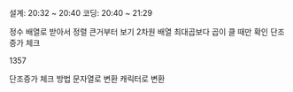 설계: 20:32 ~ 20:40
코딩: 20:40 ~ 21:29

정수 배열로 받아서 정렬
큰거부터 보기 2차원 배열
최대곱보다 곱이 클 때만 확인
단조증가 체크

1357

단조증가 체크 방법
문자열로 변환
캐릭터로 변환